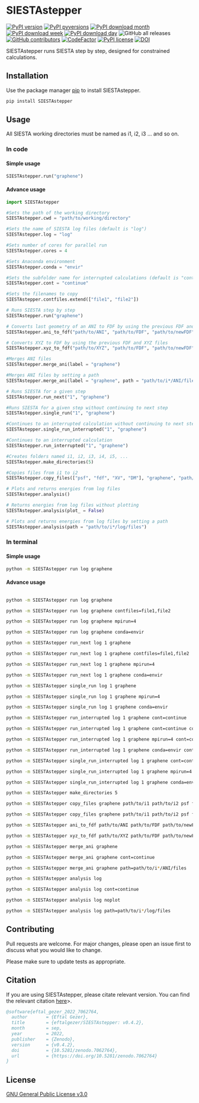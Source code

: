 # SIESTAstepper
[![PyPI version](https://badge.fury.io/py/SIESTAstepper.svg)](https://badge.fury.io/py/SIESTAstepper)
[![PyPI pyversions](https://img.shields.io/pypi/pyversions/SIESTAstepper.svg)](https://pypi.python.org/pypi/SIESTAstepper/)
[![PyPI download month](https://img.shields.io/pypi/dm/SIESTAstepper.svg)](https://pypi.python.org/pypi/SIESTAstepper/)
[![PyPI download week](https://img.shields.io/pypi/dw/SIESTAstepper.svg)](https://pypi.python.org/pypi/SIESTAstepper/)
[![PyPI download day](https://img.shields.io/pypi/dd/SIESTAstepper.svg)](https://pypi.python.org/pypi/SIESTAstepper/)
![GitHub all releases](https://img.shields.io/github/downloads/eftalgezer/SIESTAstepper/total?style=flat)
[![GitHub contributors](https://img.shields.io/github/contributors/eftalgezer/SIESTAstepper.svg)](https://github.com/eftalgezer/SIESTAstepper/graphs/contributors/)
[![CodeFactor](https://www.codefactor.io/repository/github/eftalgezer/siestastepper/badge)](https://www.codefactor.io/repository/github/eftalgezer/siestastepper)
[![PyPI license](https://img.shields.io/pypi/l/SIESTAstepper.svg)](https://pypi.python.org/pypi/SIESTAstepper/)
[![DOI](https://zenodo.org/badge/532944393.svg)](https://zenodo.org/badge/latestdoi/532944393)

SIESTAstepper runs SIESTA step by step, designed for constrained calculations.

## Installation

Use the package manager [pip](https://pip.pypa.io/en/stable/) to install SIESTAstepper.

```bash
pip install SIESTAstepper
```

## Usage

All SIESTA working directories must be named as i1, i2, i3 ... and so on.

### In code

#### Simple usage

```python
SIESTAstepper.run("graphene")

```

#### Advance usage

```python
import SIESTAstepper

#Sets the path of the working directory
SIESTAstepper.cwd = "path/to/working/directory"

#Sets the name of SIESTA log files (default is "log")
SIESTAstepper.log = "log"

#Sets number of cores for parallel run
SIESTAstepper.cores = 4

#Sets Anaconda environment
SIESTAstepper.conda = "envir"

#Sets the subfolder name for interrupted calculations (default is "continue")
SIESTAstepper.cont = "continue"

#Sets the filenames to copy
SIESTAstepper.contfiles.extend(["file1", "file2"])

# Runs SIESTA step by step
SIESTAstepper.run("graphene")

# Converts last geometry of an ANI to FDF by using the previous FDF and ANI files
SIESTAstepper.ani_to_fdf("path/to/ANI", "path/to/FDF", "path/to/newFDF")

# Converts XYZ to FDF by using the previous FDF and XYZ files
SIESTAstepper.xyz_to_fdf("path/to/XYZ", "path/to/FDF", "path/to/newFDF")

#Merges ANI files
SIESTAstepper.merge_ani(label = "graphene")

#Merges ANI files by setting a path
SIESTAstepper.merge_ani(label = "graphene", path = "path/to/i*/ANI/files")

# Runs SIESTA for a given step
SIESTAstepper.run_next("1", "graphene")

#Runs SIESTA for a given step without continuing to next step
SIESTAstepper.single_run("1", "graphene")

#Continues to an interrupted calculation without continuing to next step
SIESTAstepper.single_run_interrupted("1", "graphene")

#Continues to an interrupted calculation
SIESTAstepper.run_interrupted("1", "graphene")

#Creates folders named i1, i2, i3, i4, i5, ...
SIESTAstepper.make_directories(5)

#Copies files from i1 to i2
SIESTAstepper.copy_files(["psf", "fdf", "XV", "DM"], "graphene", "path/to/i1", "path/to/i2")

# Plots and returns energies from log files
SIESTAstepper.analysis()

# Returns energies from log files without plotting
SIESTAstepper.analysis(plot_ = False)

# Plots and returns energies from log files by setting a path
SIESTAstepper.analysis(path = "path/to/i*/log/files")
```

### In terminal

#### Simple usage

```sh
python -m SIESTAstepper run log graphene

```

#### Advance usage

```sh

python -m SIESTAstepper run log graphene

python -m SIESTAstepper run log graphene contfiles=file1,file2

python -m SIESTAstepper run log graphene mpirun=4

python -m SIESTAstepper run log graphene conda=envir

python -m SIESTAstepper run_next log 1 graphene

python -m SIESTAstepper run_next log 1 graphene contfiles=file1,file2

python -m SIESTAstepper run_next log 1 graphene mpirun=4

python -m SIESTAstepper run_next log 1 graphene conda=envir

python -m SIESTAstepper single_run log 1 graphene

python -m SIESTAstepper single_run log 1 graphene mpirun=4

python -m SIESTAstepper single_run log 1 graphene conda=envir

python -m SIESTAstepper run_interrupted log 1 graphene cont=continue

python -m SIESTAstepper run_interrupted log 1 graphene cont=continue contfiles=file1,file2

python -m SIESTAstepper run_interrupted log 1 graphene mpirun=4 cont=continue

python -m SIESTAstepper run_interrupted log 1 graphene conda=envir cont=continue

python -m SIESTAstepper single_run_interrupted log 1 graphene cont=continue

python -m SIESTAstepper single_run_interrupted log 1 graphene mpirun=4 cont=continue

python -m SIESTAstepper single_run_interrupted log 1 graphene conda=envir cont=continue

python -m SIESTAstepper make_directories 5

python -m SIESTAstepper copy_files graphene path/to/i1 path/to/i2 psf fdf XV DM

python -m SIESTAstepper copy_files graphene path/to/i1 path/to/i2 psf fdf XV DM

python -m SIESTAstepper ani_to_fdf path/to/ANI path/to/FDF path/to/newFDF

python -m SIESTAstepper xyz_to_fdf path/to/XYZ path/to/FDF path/to/newFDF

python -m SIESTAstepper merge_ani graphene

python -m SIESTAstepper merge_ani graphene cont=continue

python -m SIESTAstepper merge_ani graphene path=path/to/i*/ANI/files

python -m SIESTAstepper analysis log

python -m SIESTAstepper analysis log cont=continue

python -m SIESTAstepper analysis log noplot

python -m SIESTAstepper analysis log path=path/to/i*/log/files

```

## Contributing
Pull requests are welcome. For major changes, please open an issue first to discuss what you would like to change.

Please make sure to update tests as appropriate.

## Citation
If you are using SIESTAstepper, please citate relevant version. You can find the relevant citation [here](https://doi.org/10.5281/zenodo.7051271)>.

```bibtex
@software{eftal_gezer_2022_7062764,
  author       = {Eftal Gezer},
  title        = {eftalgezer/SIESTAstepper: v0.4.2},
  month        = sep,
  year         = 2022,
  publisher    = {Zenodo},
  version      = {v0.4.2},
  doi          = {10.5281/zenodo.7062764},
  url          = {https://doi.org/10.5281/zenodo.7062764}
}
```

## License
[GNU General Public License v3.0](https://github.com/eftalgezer/SIESTAstepper/blob/master/LICENSE) 
